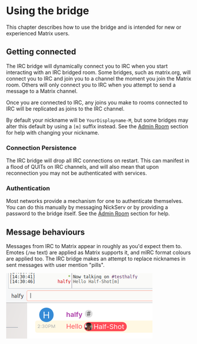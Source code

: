 # Using the bridge

This chapter describes how to use the bridge and is intended for new or experienced Matrix
users.

## Getting connected

The IRC bridge will dynamically connect you to IRC when you start interacting with an IRC bridged room.
Some bridges, such as matrix.org, will connect you to IRC and join you to a channel the moment you join
the Matrix room. Others will only connect you to IRC when you attempt to send a message to a Matrix channel.

Once you are connected to IRC, any joins you make to rooms connected to IRC will be replicated as joins to the
IRC channel.

By default your nickname will be `YourDisplayname-M`, but some bridges may alter this default by using a `[m]` suffix
instead. See the [Admin Room](./admin_room) section for help with changing your nickname.

### Connection Persistence

The IRC bridge will drop all IRC connections on restart. This can manifest in a flood of QUITs on IRC channels,
and will also mean that upon reconnection you may not be authenticated with services.

### Authentication

Most networks provide a mechanism for one to authenticate themselves. You can do this manually by messaging NickServ or by providing
a password to the bridge itself. See the [Admin Room](./admin_room) section for help.
## Message behaviours

Messages from IRC to Matrix appear in roughly as you'd expect them to. Emotes (`/me` text) are applied as Matrix supports
it, and mIRC format colours are applied too. The IRC bridge makes an attempt to replace nicknames in sent messages with 
user mention "pills".

![An illustration of the IRC mentions feature](images/irc_mentions.png)

